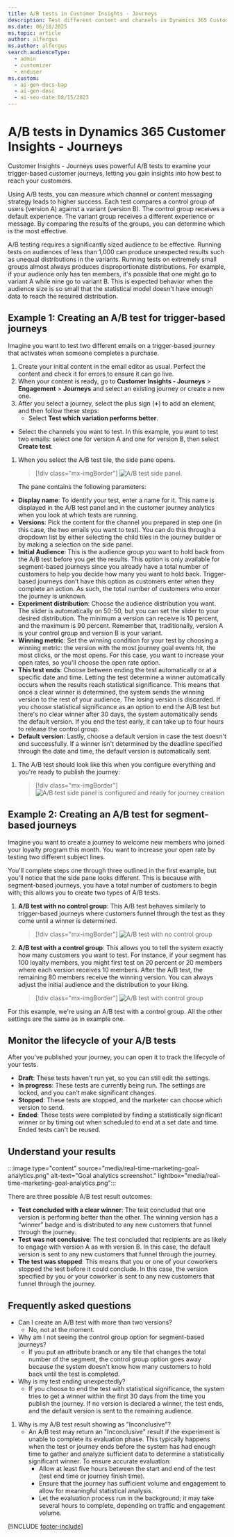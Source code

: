 ```yaml
---
title: A/B tests in Customer Insights - Journeys 
description: Test different content and channels in Dynamics 365 Customer Insights - Journeys to gain insights into how best to reach your customers.
ms.date: 06/18/2025
ms.topic: article
author: alfergus
ms.author: alfergus
search.audienceType:
  - admin
  - customizer
  - enduser
ms.custom:
  - ai-gen-docs-bap
  - ai-gen-desc
  - ai-seo-date:08/15/2023
---
```


# A/B tests in Dynamics 365 Customer Insights - Journeys

Customer Insights - Journeys uses powerful A/B tests to examine your trigger-based customer journeys, letting you gain insights into how best to reach your customers.

Using A/B tests, you can measure which channel or content messaging strategy leads to higher success. Each test compares a control group of users (version A) against a variant (version B). The control group receives a default experience. The variant group receives a different experience or message. By comparing the results of the groups, you can determine which is the most effective.

A/B testing requires a significantly sized audience to be effective. Running tests on audiences of less than 1,000 can produce unexpected results such as unequal distributions in the variants. Running tests on extremely small groups almost always produces disproportionate distributions. For example, if your audience only has ten members, it's possible that one might go to variant A while nine go to variant B. This is expected behavior when the audience size is so small that the statistical model doesn't have enough data to reach the required distribution.

## Example 1: Creating an A/B test for trigger-based journeys

Imagine you want to test two different emails on a trigger-based journey that activates when someone completes a purchase.

1. Create your initial content in the email editor as usual. Perfect the content and check it for errors to ensure it can go live.
1. When your content is ready, go to **Customer Insights - Journeys** > **Engagement** > **Journeys** and select an existing journey or create a new one.
1. After you select a journey, select the plus sign (**+**) to add an element, and then follow these steps:
    - Select **Test which variation performs better**.
- Select the channels you want to test. In this example, you want to test two emails: select one for version A and one for version B, then select **Create test**.
1. When you select the A/B test tile, the side pane opens.

    > [!div class="mx-imgBorder"]
    > ![A/B test side panel.](media/real-time-marketing-enter-ab-test-details.png "A/B test side panel")

    The pane contains the following parameters:

- **Display name**: To identify your test, enter a name for it. This name is displayed in the A/B test panel and in the customer journey analytics when you look at which tests are running.
- **Versions**: Pick the content for the channel you prepared in step one (in this case, the two emails you want to test). You can do this through a dropdown list by either selecting the child tiles in the journey builder or by making a selection on the side panel.
- **Initial Audience**: This is the audience group you want to hold back from the A/B test before you get the results. This option is only available for segment-based journeys since you already have a total number of customers to help you decide how many you want to hold back. Trigger-based journeys don’t have this option as customers enter when they complete an action. As such, the total number of customers who enter the journey is unknown.
- **Experiment distribution**: Choose the audience distribution you want. The slider is automatically on 50-50, but you can set the slider to your desired distribution. The minimum a version can receive is 10 percent, and the maximum is 90 percent. Remember that, traditionally, version A is your control group and version B is your variant.
- **Winning metric**: Set the winning condition for your test by choosing a winning metric: the version with the most journey goal events hit, the most clicks, or the most opens. For this case, you want to increase your open rates, so you'll choose the open rate option.
- **This test ends**: Choose between ending the test automatically or at a specific date and time. Letting the test determine a winner automatically occurs when the results reach statistical significance. This means that once a clear winner is determined, the system sends the winning version to the rest of your audience. The losing version is discarded. If you choose statistical significance as an option to end the A/B test but there's no clear winner after 30 days, the system automatically sends the default version. If you end the test early, it can take up to four hours to release the control group.
- **Default version**: Lastly, choose a default version in case the test doesn't end successfully. If a winner isn't determined by the deadline specified through the date and time, the default version is automatically sent.
1. The A/B test should look like this when you configure everything and you're ready to publish the journey:

    > [!div class="mx-imgBorder"]
    > ![A/B test side panel is configured and ready for journey creation](media/real-time-marketing-ready-to-publish-journey.png "A/B test side panel is configured and ready for journey creation")

## Example 2: Creating an A/B test for segment-based journeys

Imagine you want to create a journey to welcome new members who joined your loyalty program this month. You want to increase your open rate by testing two different subject lines.

You'll complete steps one through three outlined in the first example, but you'll notice that the side pane looks different. This is because with segment-based journeys, you have a total number of customers to begin with; this allows you to create two types of A/B tests.

1. **A/B test with no control group**: This A/B test behaves similarly to trigger-based journeys where customers funnel through the test as they come until a winner is determined.
 
    > [!div class="mx-imgBorder"]
    > ![A/B test with no control group](media/real-time-marketing-ab-test-with-no-control-group.png "A/B test with no control group")

1. **A/B test with a control group**: This allows you to tell the system exactly how many customers you want to test. For instance, if your segment has 100 loyalty members, you might first test on 20 percent or 20 members where each version receives 10 members. After the A/B test, the remaining 80 members receive the winning version. You can always adjust the initial audience and the distribution to your liking.
 
    > [!div class="mx-imgBorder"]
    > ![A/B test with control group](media/real-time-marketing-ab-test-with-control-group.png "A/B test with control group")

For this example, we're using an A/B test with a control group. All the other settings are the same as in example one.

## Monitor the lifecycle of your A/B tests

After you've published your journey, you can open it to track the lifecycle of your tests.

- **Draft**: These tests haven't run yet, so you can still edit the settings.
- **In progress**: These tests are currently being run. The settings are locked, and you can’t make significant changes.
- **Stopped**: These tests are stopped, and the marketer can choose which version to send.
- **Ended**: These tests were completed by finding a statistically significant winner or by timing out when scheduled to end at a set date and time. Ended tests can't be reused.

## Understand your results

:::image type="content" source="media/real-time-marketing-goal-analytics.png" alt-text="Goal analytics screenshot." lightbox="media/real-time-marketing-goal-analytics.png":::

There are three possible A/B test result outcomes:

- **Test concluded with a clear winner**: The test concluded that one version is performing better than the other. The winning version has a “winner” badge and is distributed to any new customers that funnel through the journey.
- **Test was not conclusive**: The test concluded that recipients are as likely to engage with version A as with version B. In this case, the default version is sent to any new customers that funnel through the journey.
- **The test was stopped**: This means that you or one of your coworkers stopped the test before it could conclude. In this case, the version specified by you or your coworker is sent to any new customers that funnel through the journey.

## Frequently asked questions

- Can I create an A/B test with more than two versions?
    - No, not at the moment.
- Why am I not seeing the control group option for segment-based journeys?
    - If you put an attribute branch or any tile that changes the total number of the segment, the control group option goes away because the system doesn't know how many customers to hold back until the test is completed.
- Why is my test ending unexpectedly?
    - If you choose to end the test with statistical significance, the system tries to get a winner within the first 30 days from the time you publish the journey. If no version is declared a winner, the test ends, and the default version is sent to the remaining audience.
1. Why is my A/B test result showing as "Inconclusive"?
    - An A/B test may return an "Inconclusive" result if the experiment is unable to complete its evaluation phase. This typically happens when the test or journey ends before the system has had enough time to gather and analyze sufficient data to determine a statistically significant winner. To ensure accurate evaluation:
        - Allow at least five hours between the start and end of the test (test end time or journey finish time).
        - Ensure that the journey has sufficient volume and engagement to allow for meaningful statistical analysis.
        - Let the evaluation process run in the background; it may take several hours to complete, depending on traffic and engagement volume.
 
[!INCLUDE [footer-include](./includes/footer-banner.md)]
